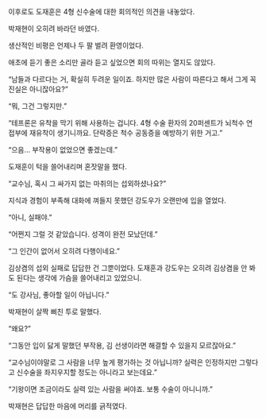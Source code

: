 이후로도 도재훈은 4형 신수술에 대한 회의적인 의견을 내놓았다.

박재현이 오히려 바라던 바였다.

생산적인 비평은 언제나 두 팔 벌려 환영이었다.

애초에 듣기 좋은 소리만 골라 듣고 싶었으면 회의 따위는 열지도 않았다.

“남들과 다르다는 거, 확실히 두려운 일이죠. 하지만 많은 사람이 따른다고 해서 그게 꼭 진실은 아니잖아요?”

“뭐, 그건 그렇지만.”

“테프론은 유착을 막기 위해 사용하는 겁니다. 4형 수술 환자의 20퍼센트가 뇌척수 연접부에 재유착이 생기니까요. 단락증은 척수 공동증을 예방하기 위한 거고.”

“으음… 부작용이 없었으면 좋겠는데.”

도재훈이 턱을 쓸어내리며 혼잣말을 했다.

“교수님, 혹시 그 싸가지 없는 마취의는 섭외하셨나요?”

지식과 경험이 부족해 대화에 껴들지 못했던 강도우가 오랜만에 입을 열었다.

“아니, 실패야.”

“어쩐지 그럴 것 같았습니다. 성격이 완전 모났던데.”

“그 인간이 없어서 오히려 다행이네요.”

김상겸의 섭외 실패로 답답한 건 그뿐이었다. 도재훈과 강도우는 오히려 김상겸을 안 봐도 된다는 생각에 가슴을 쓸어내리고 있었으니.

“도 강사님, 좋아할 일이 아닙니다.”

박재현이 살짝 삐친 투로 말했다.

“왜요?”

“그동안 입이 닳게 말했던 부작용, 김 선생이라면 해결할 수 있을지 모르잖아요.”

“교수님이야말로 그 사람을 너무 높게 평가하는 것 아닙니까? 실력은 인정하지만 그렇다고 신수술을 좌지우지할 정도는 아니라고 보는데요.”

“기왕이면 조금이라도 실력 있는 사람을 써야죠. 보통 수술이 아니니까.”

박재현은 답답한 마음에 머리를 긁적였다.